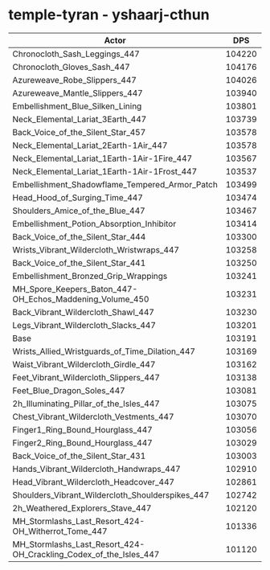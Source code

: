 # temple-tyran - yshaarj-cthun
| Actor | DPS | Increase |
|---|:---:|:---:|
|Chronocloth_Sash_Leggings_447|104220|1.00%|
|Chronocloth_Gloves_Sash_447|104176|0.95%|
|Azureweave_Robe_Slippers_447|104026|0.81%|
|Azureweave_Mantle_Slippers_447|103940|0.73%|
|Embellishment_Blue_Silken_Lining|103801|0.59%|
|Neck_Elemental_Lariat_3Earth_447|103739|0.53%|
|Back_Voice_of_the_Silent_Star_457|103578|0.38%|
|Neck_Elemental_Lariat_2Earth-1Air_447|103578|0.38%|
|Neck_Elemental_Lariat_1Earth-1Air-1Fire_447|103567|0.36%|
|Neck_Elemental_Lariat_1Earth-1Air-1Frost_447|103537|0.34%|
|Embellishment_Shadowflame_Tempered_Armor_Patch|103499|0.30%|
|Head_Hood_of_Surging_Time_447|103474|0.27%|
|Shoulders_Amice_of_the_Blue_447|103467|0.27%|
|Embellishment_Potion_Absorption_Inhibitor|103414|0.22%|
|Back_Voice_of_the_Silent_Star_444|103300|0.11%|
|Wrists_Vibrant_Wildercloth_Wristwraps_447|103258|0.06%|
|Back_Voice_of_the_Silent_Star_441|103250|0.06%|
|Embellishment_Bronzed_Grip_Wrappings|103241|0.05%|
|MH_Spore_Keepers_Baton_447-OH_Echos_Maddening_Volume_450|103231|0.04%|
|Back_Vibrant_Wildercloth_Shawl_447|103230|0.04%|
|Legs_Vibrant_Wildercloth_Slacks_447|103201|0.01%|
|Base|103191|0.00%|
|Wrists_Allied_Wristguards_of_Time_Dilation_447|103169|-0.02%|
|Waist_Vibrant_Wildercloth_Girdle_447|103162|-0.03%|
|Feet_Vibrant_Wildercloth_Slippers_447|103138|-0.05%|
|Feet_Blue_Dragon_Soles_447|103081|-0.11%|
|2h_Illuminating_Pillar_of_the_Isles_447|103075|-0.11%|
|Chest_Vibrant_Wildercloth_Vestments_447|103070|-0.12%|
|Finger1_Ring_Bound_Hourglass_447|103056|-0.13%|
|Finger2_Ring_Bound_Hourglass_447|103029|-0.16%|
|Back_Voice_of_the_Silent_Star_431|103003|-0.18%|
|Hands_Vibrant_Wildercloth_Handwraps_447|102910|-0.27%|
|Head_Vibrant_Wildercloth_Headcover_447|102861|-0.32%|
|Shoulders_Vibrant_Wildercloth_Shoulderspikes_447|102742|-0.44%|
|2h_Weathered_Explorers_Stave_447|102120|-1.04%|
|MH_Stormlashs_Last_Resort_424-OH_Witherrot_Tome_447|101336|-1.80%|
|MH_Stormlashs_Last_Resort_424-OH_Crackling_Codex_of_the_Isles_447|101120|-2.01%|
